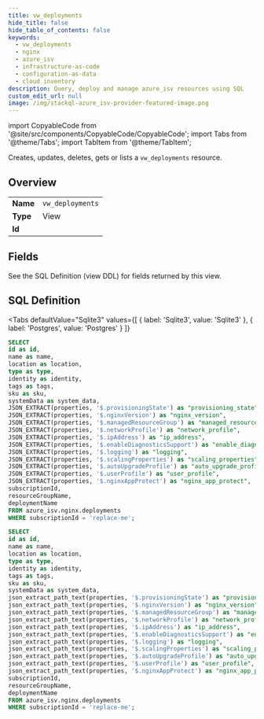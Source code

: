 ```yaml
--- 
title: vw_deployments
hide_title: false
hide_table_of_contents: false
keywords:
  - vw_deployments
  - nginx
  - azure_isv
  - infrastructure-as-code
  - configuration-as-data
  - cloud inventory
description: Query, deploy and manage azure_isv resources using SQL
custom_edit_url: null
image: /img/stackql-azure_isv-provider-featured-image.png
---
```


import CopyableCode from '@site/src/components/CopyableCode/CopyableCode';
import Tabs from '@theme/Tabs';
import TabItem from '@theme/TabItem';

Creates, updates, deletes, gets or lists a <code>vw_deployments</code> resource.

## Overview
<table><tbody>
<tr><td><b>Name</b></td><td><code>vw_deployments</code></td></tr>
<tr><td><b>Type</b></td><td>View</td></tr>
<tr><td><b>Id</b></td><td><CopyableCode code="azure_isv.nginx.vw_deployments" /></td></tr>
</tbody></table>

## Fields

See the SQL Definition (view DDL) for fields returned by this view.

## SQL Definition

<Tabs
defaultValue="Sqlite3"
values={[
{ label: 'Sqlite3', value: 'Sqlite3' },
{ label: 'Postgres', value: 'Postgres' }
]}
>
<TabItem value="Sqlite3">

```sql
SELECT
id as id,
name as name,
location as location,
type as type,
identity as identity,
tags as tags,
sku as sku,
systemData as system_data,
JSON_EXTRACT(properties, '$.provisioningState') as "provisioning_state",
JSON_EXTRACT(properties, '$.nginxVersion') as "nginx_version",
JSON_EXTRACT(properties, '$.managedResourceGroup') as "managed_resource_group",
JSON_EXTRACT(properties, '$.networkProfile') as "network_profile",
JSON_EXTRACT(properties, '$.ipAddress') as "ip_address",
JSON_EXTRACT(properties, '$.enableDiagnosticsSupport') as "enable_diagnostics_support",
JSON_EXTRACT(properties, '$.logging') as "logging",
JSON_EXTRACT(properties, '$.scalingProperties') as "scaling_properties",
JSON_EXTRACT(properties, '$.autoUpgradeProfile') as "auto_upgrade_profile",
JSON_EXTRACT(properties, '$.userProfile') as "user_profile",
JSON_EXTRACT(properties, '$.nginxAppProtect') as "nginx_app_protect",
subscriptionId,
resourceGroupName,
deploymentName
FROM azure_isv.nginx.deployments
WHERE subscriptionId = 'replace-me';
```

</TabItem>
<TabItem value="Postgres">

```sql
SELECT
id as id,
name as name,
location as location,
type as type,
identity as identity,
tags as tags,
sku as sku,
systemData as system_data,
json_extract_path_text(properties, '$.provisioningState') as "provisioning_state",
json_extract_path_text(properties, '$.nginxVersion') as "nginx_version",
json_extract_path_text(properties, '$.managedResourceGroup') as "managed_resource_group",
json_extract_path_text(properties, '$.networkProfile') as "network_profile",
json_extract_path_text(properties, '$.ipAddress') as "ip_address",
json_extract_path_text(properties, '$.enableDiagnosticsSupport') as "enable_diagnostics_support",
json_extract_path_text(properties, '$.logging') as "logging",
json_extract_path_text(properties, '$.scalingProperties') as "scaling_properties",
json_extract_path_text(properties, '$.autoUpgradeProfile') as "auto_upgrade_profile",
json_extract_path_text(properties, '$.userProfile') as "user_profile",
json_extract_path_text(properties, '$.nginxAppProtect') as "nginx_app_protect",
subscriptionId,
resourceGroupName,
deploymentName
FROM azure_isv.nginx.deployments
WHERE subscriptionId = 'replace-me';
```

</TabItem>
</Tabs>
